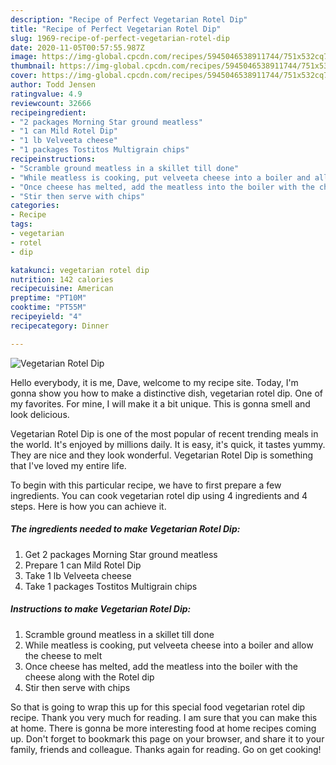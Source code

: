 ```yaml
---
description: "Recipe of Perfect Vegetarian Rotel Dip"
title: "Recipe of Perfect Vegetarian Rotel Dip"
slug: 1969-recipe-of-perfect-vegetarian-rotel-dip
date: 2020-11-05T00:57:55.987Z
image: https://img-global.cpcdn.com/recipes/5945046538911744/751x532cq70/vegetarian-rotel-dip-recipe-main-photo.jpg
thumbnail: https://img-global.cpcdn.com/recipes/5945046538911744/751x532cq70/vegetarian-rotel-dip-recipe-main-photo.jpg
cover: https://img-global.cpcdn.com/recipes/5945046538911744/751x532cq70/vegetarian-rotel-dip-recipe-main-photo.jpg
author: Todd Jensen
ratingvalue: 4.9
reviewcount: 32666
recipeingredient:
- "2 packages Morning Star ground meatless"
- "1 can Mild Rotel Dip"
- "1 lb Velveeta cheese"
- "1 packages Tostitos Multigrain chips"
recipeinstructions:
- "Scramble ground meatless in a skillet till done"
- "While meatless is cooking, put velveeta cheese into a boiler and allow the cheese to melt"
- "Once cheese has melted, add the meatless into the boiler with the cheese along with the Rotel dip"
- "Stir then serve with chips"
categories:
- Recipe
tags:
- vegetarian
- rotel
- dip

katakunci: vegetarian rotel dip 
nutrition: 142 calories
recipecuisine: American
preptime: "PT10M"
cooktime: "PT55M"
recipeyield: "4"
recipecategory: Dinner

---
```



![Vegetarian Rotel Dip](https://img-global.cpcdn.com/recipes/5945046538911744/751x532cq70/vegetarian-rotel-dip-recipe-main-photo.jpg)

Hello everybody, it is me, Dave, welcome to my recipe site. Today, I'm gonna show you how to make a distinctive dish, vegetarian rotel dip. One of my favorites. For mine, I will make it a bit unique. This is gonna smell and look delicious.



Vegetarian Rotel Dip is one of the most popular of recent trending meals in the world. It's enjoyed by millions daily. It is easy, it's quick, it tastes yummy. They are nice and they look wonderful. Vegetarian Rotel Dip is something that I've loved my entire life.


To begin with this particular recipe, we have to first prepare a few ingredients. You can cook vegetarian rotel dip using 4 ingredients and 4 steps. Here is how you can achieve it.

<!--inarticleads1-->

##### The ingredients needed to make Vegetarian Rotel Dip:

1. Get 2 packages Morning Star ground meatless
1. Prepare 1 can Mild Rotel Dip
1. Take 1 lb Velveeta cheese
1. Take 1 packages Tostitos Multigrain chips




<!--inarticleads2-->

##### Instructions to make Vegetarian Rotel Dip:

1. Scramble ground meatless in a skillet till done
1. While meatless is cooking, put velveeta cheese into a boiler and allow the cheese to melt
1. Once cheese has melted, add the meatless into the boiler with the cheese along with the Rotel dip
1. Stir then serve with chips




So that is going to wrap this up for this special food vegetarian rotel dip recipe. Thank you very much for reading. I am sure that you can make this at home. There is gonna be more interesting food at home recipes coming up. Don't forget to bookmark this page on your browser, and share it to your family, friends and colleague. Thanks again for reading. Go on get cooking!
